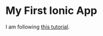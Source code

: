 # My First Ionic App

I am following [this tutorial](https://ionicthemes.com/tutorials/about/building-a-complete-mobile-app-with-ionic-3).

